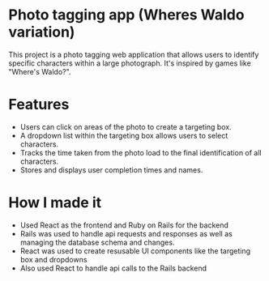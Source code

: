 # Photo tagging app (Wheres Waldo variation)

This project is a photo tagging web application that allows users to identify specific characters within a large photograph. It's inspired by games like "Where's Waldo?".

# Features

- Users can click on areas of the photo to create a targeting box.
- A dropdown list within the targeting box allows users to select characters.
- Tracks the time taken from the photo load to the final identification of all characters.
- Stores and displays user completion times and names.

# How I made it

- Used React as the frontend and Ruby on Rails for the backend
- Rails was used to handle api requests and responses as well as managing the database schema and changes.
- React was used to create resusable UI components like the targeting box and dropdowns
- Also used React to handle api calls to the Rails backend
